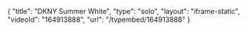 {
    "title": "DKNY Summer White",
    "type": "solo",
    "layout": "iframe-static",
    "videoId": "164913888",
    "url": "\/tvpembed\/164913888"
}